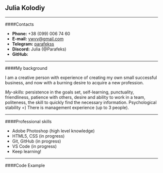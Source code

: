 ## Julia Kolodiy
***
####Contacts
- **Phone:** +38 (099) 006 74 60
- **E-mail:** ywvv@gmail.com
- **Telegram:** [parafekss](https://t-do.ru/parafekss)
- **Discord:** Julia (@Parafeks)
- **GitHub:**
***
####My background

I am a creative person with experience of creating my own small successful business, and now with a burning desire to acquire a new profession.      

*My-skills:* persistence in the goals set, self-learning, punctuality, friendliness, patience with others, desire and ability to work in a team, politeness, the skill to quickly find the necessary information. Psychological stability =)
There is management experience (up to 3 people).
***
####Professional skills
- Adobe Photoshop (high level knowledge)
- HTML5, CSS (in progress)
- Git, GitHub (in progress)
- VS Code (in progress)
- Keep learning!
***
####Code Example








